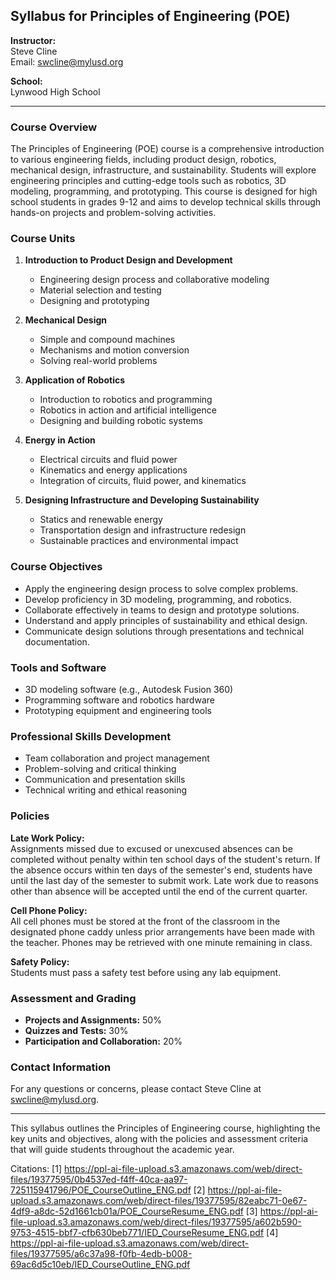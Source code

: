 ## Syllabus for Principles of Engineering (POE)

**Instructor:**  
Steve Cline  
Email: swcline@mylusd.org  

**School:**  
Lynwood High School  

---

### **Course Overview**

The Principles of Engineering (POE) course is a comprehensive introduction to various engineering fields, including product design, robotics, mechanical design, infrastructure, and sustainability. Students will explore engineering principles and cutting-edge tools such as robotics, 3D modeling, programming, and prototyping. This course is designed for high school students in grades 9-12 and aims to develop technical skills through hands-on projects and problem-solving activities.

### **Course Units**

1. **Introduction to Product Design and Development**
   - Engineering design process and collaborative modeling
   - Material selection and testing
   - Designing and prototyping

2. **Mechanical Design**
   - Simple and compound machines
   - Mechanisms and motion conversion
   - Solving real-world problems

3. **Application of Robotics**
   - Introduction to robotics and programming
   - Robotics in action and artificial intelligence
   - Designing and building robotic systems

4. **Energy in Action**
   - Electrical circuits and fluid power
   - Kinematics and energy applications
   - Integration of circuits, fluid power, and kinematics

5. **Designing Infrastructure and Developing Sustainability**
   - Statics and renewable energy
   - Transportation design and infrastructure redesign
   - Sustainable practices and environmental impact

### **Course Objectives**

- Apply the engineering design process to solve complex problems.
- Develop proficiency in 3D modeling, programming, and robotics.
- Collaborate effectively in teams to design and prototype solutions.
- Understand and apply principles of sustainability and ethical design.
- Communicate design solutions through presentations and technical documentation.

### **Tools and Software**

- 3D modeling software (e.g., Autodesk Fusion 360)
- Programming software and robotics hardware
- Prototyping equipment and engineering tools

### **Professional Skills Development**

- Team collaboration and project management
- Problem-solving and critical thinking
- Communication and presentation skills
- Technical writing and ethical reasoning

### **Policies**

**Late Work Policy:**  
Assignments missed due to excused or unexcused absences can be completed without penalty within ten school days of the student's return. If the absence occurs within ten days of the semester's end, students have until the last day of the semester to submit work. Late work due to reasons other than absence will be accepted until the end of the current quarter.

**Cell Phone Policy:**  
All cell phones must be stored at the front of the classroom in the designated phone caddy unless prior arrangements have been made with the teacher. Phones may be retrieved with one minute remaining in class.

**Safety Policy:**  
Students must pass a safety test before using any lab equipment.

### **Assessment and Grading**

- **Projects and Assignments:** 50%
- **Quizzes and Tests:** 30%
- **Participation and Collaboration:** 20%

### **Contact Information**

For any questions or concerns, please contact Steve Cline at swcline@mylusd.org.

---

This syllabus outlines the Principles of Engineering course, highlighting the key units and objectives, along with the policies and assessment criteria that will guide students throughout the academic year.

Citations:
[1] https://ppl-ai-file-upload.s3.amazonaws.com/web/direct-files/19377595/0b4537ed-f4ff-40ca-aa97-725115941796/POE_CourseOutline_ENG.pdf
[2] https://ppl-ai-file-upload.s3.amazonaws.com/web/direct-files/19377595/82eabc71-0e67-4df9-a8dc-52d1661cb01a/POE_CourseResume_ENG.pdf
[3] https://ppl-ai-file-upload.s3.amazonaws.com/web/direct-files/19377595/a602b590-9753-4515-bbf7-cfb630beb771/IED_CourseResume_ENG.pdf
[4] https://ppl-ai-file-upload.s3.amazonaws.com/web/direct-files/19377595/a6c37a98-f0fb-4edb-b008-69ac6d5c10eb/IED_CourseOutline_ENG.pdf
